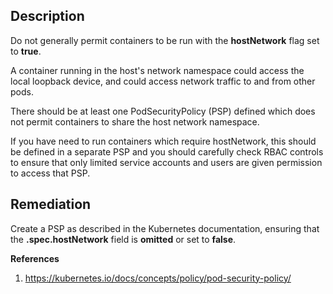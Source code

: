## Description

Do not generally permit containers to be run with the **hostNetwork** flag set to **true**.

A container running in the host's network namespace could access the local loopback
device, and could access network traffic to and from other pods.

There should be at least one PodSecurityPolicy (PSP) defined which does not permit
containers to share the host network namespace.

If you have need to run containers which require hostNetwork, this should be defined in a
separate PSP and you should carefully check RBAC controls to ensure that only limited
service accounts and users are given permission to access that PSP.

## Remediation

Create a PSP as described in the Kubernetes documentation, ensuring that the **.spec.hostNetwork** field is **omitted** or set to **false**.

**References**
1. https://kubernetes.io/docs/concepts/policy/pod-security-policy/
